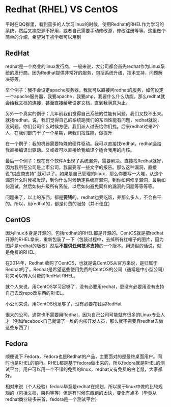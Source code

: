 # Redhat (RHEL) VS CentOS

平时在QQ群里，看到蛮多的人学习linux的时候，使用Redhat的RHEL作为学习的系统，然后又抱怨源不好用，或者自己需要手动修改源，修改注册等等。这里做个简单的介绍，希望对于初学者可以用到

## RedHat
redhat是一个商业的linux发行商，一般来说，大公司都会首先redhat作为Linux系统的发行商。因为Redhat提供非常好的服务，包括系统升级，技术支持，问题解决等等。

举个例子：我不会设定apache服务器，我就可以直接问redhat的服务，如何设定一个apache服务器，我要apache，我要php，我要什么什么功能。那么redhat就会给我文档的连接，甚至直接给我设定文档，直到我满意为止。

另外一个真实的例子：几年前我们觉得自己系统的性能有问题，我们又找不出来。就找redhat，说，我们觉得自己的系统跑我们的东西性能有问题，redhat就说，没问题，你们公司什么时候方便，我们派人过去给你们找。后来redhat过来2个人，在我们部门干了一个星期，帮我们找性能，做提升

在一个例子：我的机器需要特殊的硬件驱动。我可以直接找redhat，redhat会给我直接编译出驱动。又或者可以直接给我编译个适合我用的内核。

最后一个例子：现在有个软件A出现了系统漏洞，需要解决。直接找Redhat就好，因为我所在公司是上市公司，我需要写一些文字的报告。那么这种漏洞，直接说“供应商支持” 就可以了。如果是自己管理的linux，那么你要写一大堆，从这个漏洞什么时候被发现，到你什么时候确定系统有漏洞，到你如何修复漏洞，最后如何测试，然后如何升级所有系统，以后如何避免同样的漏洞的问题等等等等。

问题来了，以上的东西，都是**要钱**的。redhat也要吃饭，养那么多人，不会白干的。所以，用redhat的，都是付费的服务（并不便宜）

## CentOS

因为linux本身是开源的，包括redhat的RHEL都是开源的。CentOS就是把redhat开源的RHEL拿来，重新包装了一下（包装过程中，去掉所有红帽子的图片，因为图片是redhat的版权）然后**不提供任何技术支持**的一个版本。用通俗的话说，就是免费的RHEL。

在2014年，Redhat 收购了CentOS，也就是说CentOS从官方来说，是归属于Redhat的了。Redhat是希望这些使用免费的CentOS的公司（通常是中小型公司）将来可以转入付费的RedHat RHEL。

就个人来说，用CentOS学习足够了，没有必要用redhat，更没有必要用没有支持自己去改repo改东西的RHEL。

小公司来说，用CentOS也足够了，没有必要花钱买RedHat

很大的公司，通常也不需要用Redhat，因为自己公司可能就有很多的Linux专业人才（例如facebook自己就请了一堆的内核开发人员，那么就不需要靠redhat去做这些东西了）


## Fedora
顺便说下 Fedora，Fedora也是Redhat的产品，主要面对的是最终桌面用户。同时也是RHEL的前行。RHEL都是基于fedora做出来的，所以fedora就是RHEL的测试平台。用户可以用一个不错的免费的linux，redhat又有免费的白老鼠，大家都好。

相对来说（个人经验）fedora毕竟是redhat在规划，所以属于linux中做的比较规矩的（包括文档，架构等等）但是有时候东西跑的太快，变化有点多（毕竟从redhat商业较多来首，fedora是一个测试平台）